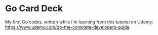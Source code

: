 # Go Card Deck
My first Go codes, written while I'm learning from this tutorial on Udemy: https://www.udemy.com/go-the-complete-developers-guide.
